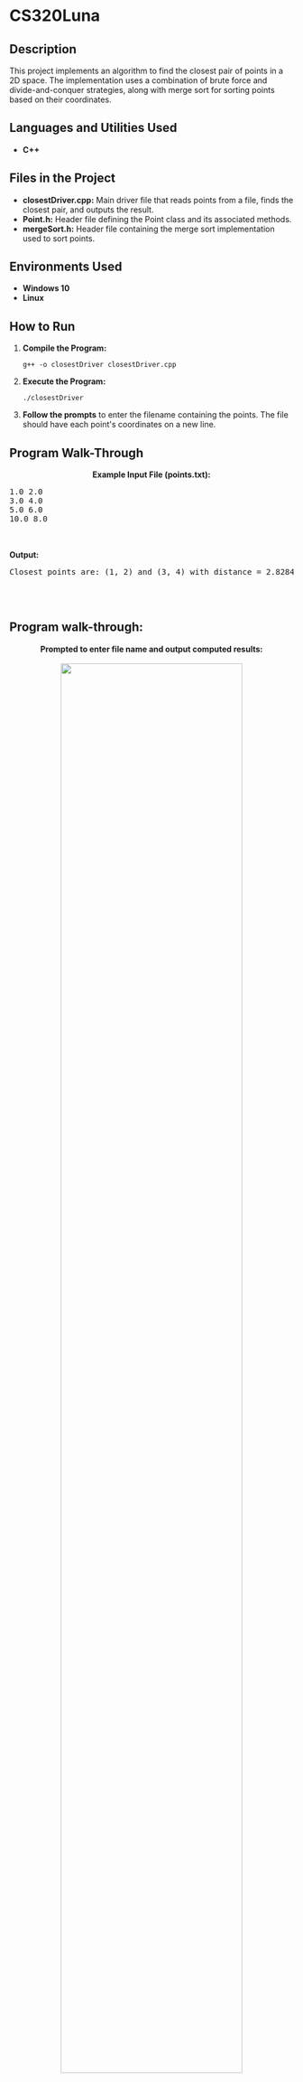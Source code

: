 <h1>CS320Luna</h1>

<h2>Description</h2>
<p>This project implements an algorithm to find the closest pair of points in a 2D space. The implementation uses a combination of brute force and divide-and-conquer strategies, along with merge sort for sorting points based on their coordinates.</p>

<h2>Languages and Utilities Used</h2>
<ul>
    <li><b>C++</b></li>
</ul>

<h2>Files in the Project</h2>
<ul>
    <li><b>closestDriver.cpp:</b> Main driver file that reads points from a file, finds the closest pair, and outputs the result.</li>
    <li><b>Point.h:</b> Header file defining the Point class and its associated methods.</li>
    <li><b>mergeSort.h:</b> Header file containing the merge sort implementation used to sort points.</li>
</ul>

<h2>Environments Used</h2>
<ul>
    <li><b>Windows 10</b></li>
    <li><b>Linux</b></li>
</ul>

<h2>How to Run</h2>
<ol>
    <li><b>Compile the Program:</b>
        <pre><code>g++ -o closestDriver closestDriver.cpp</code></pre>
    </li>
    <li><b>Execute the Program:</b>
        <pre><code>./closestDriver</code></pre>
    </li>
    <li><b>Follow the prompts</b> to enter the filename containing the points. The file should have each point's coordinates on a new line.</li>
</ol>

<h2>Program Walk-Through</h2>
<p align="center">
    <b>Example Input File (points.txt): </b>
    <pre>
1.0 2.0
3.0 4.0
5.0 6.0
10.0 8.0
        </pre>
        <br/>
        <b>Output: </b>
        <pre>Closest points are: (1, 2) and (3, 4) with distance = 2.82843</pre>
    </p>
<br/>
<br/>
<h2>Program walk-through:</h2>
<p align="center">
<b>Prompted to enter file name and output computed results: </b>
<br/>
<br/>
<img src="https://imgur.com/ICmzgYi.png" height="80%" width="80%" />
<br />
<br />

</p>
